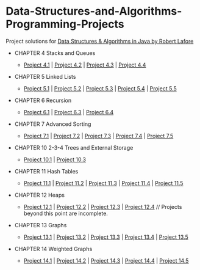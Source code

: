 # Data-Structures-and-Algorithms-Programming-Projects
Project solutions for [Data Structures & Algorithms in Java by Robert Lafore](file:///E:/Free%20Time/Data%20Structures%20and%20Algorithms/DS&A%20Java%202nd%20Edition.pdf)

- CHAPTER 4 Stacks and Queues
  - [Project 4.1](Queue.java)	 |  [Project 4.2](Deque.java)	 |  [Project 4.3](DoubleStack.java)	 |  [Project 4.4](RevisedPriorityQ.java)

- CHAPTER 5 Linked Lists
  - [Project 5.1](LinkedPriorityQ.java)	 |  [Project 5.2](Deque.java)	 |  [Project 5.3](CircularList.java)	 |  [Project 5.4](CircularLinkedStack.java)	 |  [Project 5.5](JosephusProblem.java)
  
- CHAPTER 6 Recursion
  - [Project 6.1](TestClass.java)	 |  [Project 6.3](TestClass6_3.java)	 |  [Project 6.4](TestClass6_4.java)

- CHAPTER 7 Advanced Sorting
  - [Project 7.1](TestClass7_1.java)	 |  [Project 7.2](TestClass7_2.java)	 |  [Project 7.3](TestClass7_3.java)	 |  [Project 7.4](TestClass7_4.java)	 |  [Project 7.5](TestClass7_5.java)
   
- CHAPTER 10 2-3-4 Trees and External Storage
  - [Project 10.1](TestClass10_1.java)	 |  [Project 10.3](TestClass10_3.java)
  
- CHAPTER 11 Hash Tables
  - [Project 11.1](TestClass11_1.java)	 |  [Project 11.2](TestClass11_2.java)	 |  [Project 11.3](TestClass11_3.java)	 |  [Project 11.4](TestClass11_4.java)	 |  [Project 11.5](TestClass11_5.java)
  
- CHAPTER 12 Heaps
  - [Project 12.1](TestClass12_1.java)	 |  [Project 12.2](TestClass12_2.java)	 |  [Project 12.3](TestClass12_3.java)	 |  [Project 12.4](TestClass12_4.java)
    // Projects beyond this point are incomplete.
- CHAPTER 13 Graphs
  - [Project 13.1]()	 |  [Project 13.2]()	 |  [Project 13.3]()	 |  [Project 13.4]()	 |  [Project 13.5]()
  
- CHAPTER 14 Weighted Graphs
  - [Project 14.1]()	 |  [Project 14.2]()	 |  [Project 14.3]()	 |  [Project 14.4]()	 |  [Project 14.5]()
